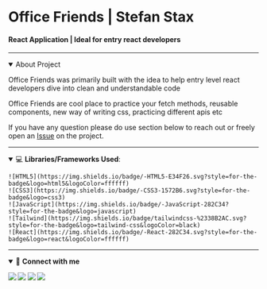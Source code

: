 <h1>Office Friends | Stefan Stax</h1>
<h4>React Application | Ideal for entry react developers</h4>

____

<details open>
    <summary>About Project</summary>
    <p>Office Friends was primarily built with the idea to help entry level react developers dive into clean and understandable code</p>
    <p>Office Friends are cool place to practice your fetch methods, reusable components, new way of writing css, practicing different apis etc</p>
    <p>If you have any question please do use section below to reach out or freely open an <A href="https://github.com/stefanstax/officefriends/issues/new" target="_blank">Issue</a> on the project.</p>
</details>

____

<details open>
    <summary>💻 <b>Libraries/Frameworks Used</b>: </summary>
    
    ![HTML5](https://img.shields.io/badge/-HTML5-E34F26.svg?style=for-the-badge&logo=html5&logoColor=ffffff)
    ![CSS3](https://img.shields.io/badge/-CSS3-1572B6.svg?style=for-the-badge&logo=css3)
    ![JavaScript](https://img.shields.io/badge/-JavaScript-282C34?style=for-the-badge&logo=javascript)
    ![Tailwind](https://img.shields.io/badge/tailwindcss-%2338B2AC.svg?style=for-the-badge&logo=tailwind-css&logoColor=black)
    ![React](https://img.shields.io/badge/-React-282C34.svg?style=for-the-badge&logo=react&logoColor=ffffff)
    
</details>

____

<details open>
<summary>🤝 <b>Connect with me<b></summary>

<p>

[<img src ="https://img.shields.io/badge/Telegram-1ca0f1.svg?&style=for-the-badge&logo=Telegram&logoColor=white%22&link=https://t.me/stefanstax">](https://t.me/stefanstax/)
[<img src="https://img.shields.io/badge/gmail-c14438.svg?&style=for-the-badge&logo=Gmail&logoColor=white&link=mailto:stefanstaxbusiness@gmail.com"/>](mailto:stefanstaxbusiness@gmail.com)
[<img src="https://img.shields.io/badge/linkedin-0077B5.svg?&style=for-the-badge&logo=linkedin&logoColor=white" />](https://www.linkedin.com/in/stefan-miljkovic/)
[<img src = "https://img.shields.io/badge/instagram-E4405F.svg?&style=for-the-badge&logo=instagram&logoColor=white">](https://www.instagram.com/developerstax/)

</p>

</details>



